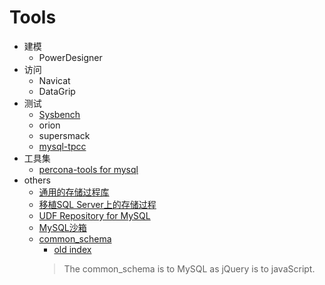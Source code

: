 # Tools

- 建模
  - PowerDesigner
- 访问
  - Navicat
  - DataGrip
- 测试
  - [Sysbench](Tools/sysbench.md)
  - orion
  - supersmack
  - [mysql-tpcc](Tools/mysql-tpcc.md)
- 工具集
  - [percona-tools for mysql](Tools/perconaTools.md)
- others
  - [通用的存储过程库](http://mysql-sr-lib.sourceforge.net/)
  - [移植SQL Server上的存储过程](https://github.com/TownSuite/tsql2mysql)
  - [UDF Repository for MySQL](http://www.mysqludf.org/)
  - [MySQL沙箱](http://mysqlsandbox.net/)
  - [common_schema](https://github.com/shlomi-noach/common_schema)
    - [old index](http://code.openark.org/forge/common_schema)
    > The common_schema is to MySQL as jQuery is to javaScript.
